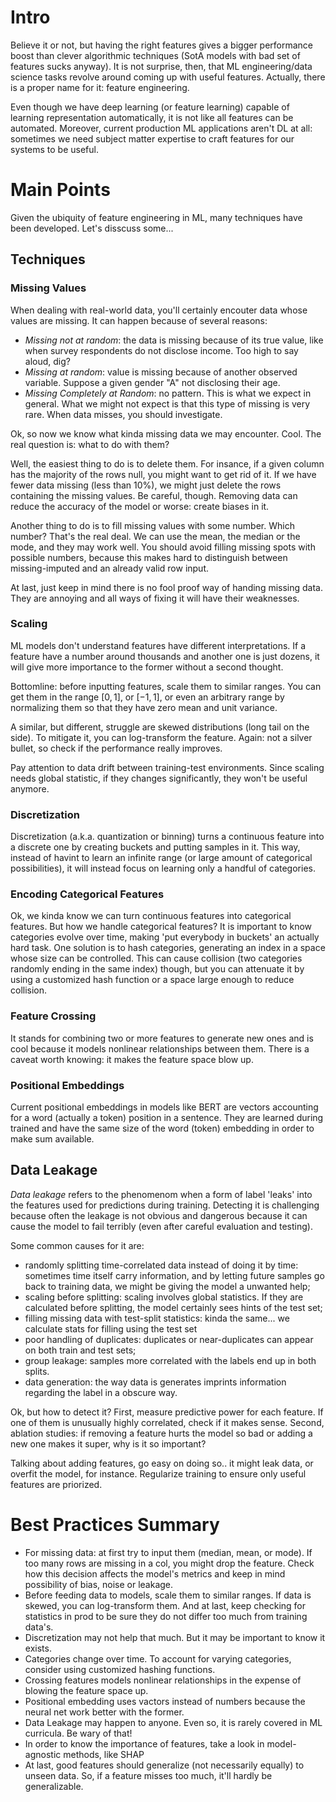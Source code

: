# Intro

Believe it or not, but having the right features gives a bigger performance boost than clever algorithmic techniques (SotA models with bad set of features sucks anyway). It is not surprise, then, that ML engineering/data science tasks revolve around coming up with useful features. Actually, there is a proper name for it: feature engineering.

Even though we have deep learning (or feature learning) capable of learning representation automatically, it is not like all features can be automated. Moreover, current production ML applications aren't DL at all: sometimes we need subject matter expertise to craft features for our systems to be useful.

# Main Points

Given the ubiquity of feature engineering in ML, many techniques have been developed. Let's disscuss some...

## Techniques
### Missing Values

When dealing with real-world data, you'll certainly encouter data whose values are missing. It can happen because of several reasons:
- _Missing not at random_: the data is missing because of its true value, like when survey respondents do not disclose income. Too high to say aloud, dig?
- _Missing at random_: value is missing because of another observed variable. Suppose a given gender "A" not disclosing their age.
- _Missing Completely at Random_: no pattern. This is what we expect in general. What we might not expect is that this type of missing is very rare. When data misses, you should investigate.

Ok, so now we know what kinda missing data we may encounter. Cool. The real question is: what to do with them?

Well, the easiest thing to do is to delete them. For insance, if a given column has the majority of the rows null, you might want to get rid of it. If we have fewer data missing (less than 10%), we might just delete the rows containing the missing values. Be careful, though. Removing data can reduce the accuracy of the model or worse: create biases in it.

Another thing to do is to fill missing values with some number. Which number? That's the real deal. We can use the mean, the median or the mode, and they may work well. You should avoid filling missing spots with possible numbers, because this makes hard to distinguish between missing-imputed and an already valid row input.

At last, just keep in mind there is no fool proof way of handing missing data. They are annoying and all ways of fixing it will have their weaknesses.

### Scaling

ML models don't understand features have different interpretations. If a feature have a number around thousands and another one is just dozens, it will give more importance to the former without a second thought.

Bottomline: before inputting features, scale them to similar ranges. You can get them in the range $[0,1]$, or $[-1,1]$, or even an arbitrary range by normalizing them so that they have zero mean and unit variance. 

A similar, but different, struggle are skewed distributions (long tail on the side). To mitigate it, you can log-transform the feature. Again: not a silver bullet, so check if the performance really improves.

Pay attention to data drift between training-test environments. Since scaling needs global statistic, if they changes significantly, they won't be useful anymore.

### Discretization

Discretization (a.k.a. quantization or binning) turns a continuous feature into a discrete one by creating buckets and putting samples in it. This way, instead of havint to learn an infinite range (or large amount of categorical possibilities), it will instead focus on learning only a handful of categories.

### Encoding Categorical Features

Ok, we kinda know we can turn continuous features into categorical features. But how we handle categorical features? It is important to know categories evolve over time, making 'put everybody in buckets' an actually hard task. One solution is to hash categories, generating an index in a space whose size can be controlled. This can cause collision (two categories randomly ending in the same index) though, but you can attenuate it by using a customized hash function or a space large enough to reduce collision.

### Feature Crossing

It stands for combining two or more features to generate new ones and is cool because it models nonlinear relationships between them. There is a caveat worth knowing: it makes the feature space blow up.

### Positional Embeddings

Current positional embeddings in models like BERT are vectors accounting for a word (actually a token) position in a sentence. They are learned during trained and have the same size of the word (token) embedding in order to make sum available.

## Data Leakage

_Data leakage_ refers to the phenomenom when a form of label 'leaks' into the features used for predictions during training. Detecting it is challenging because often the leakage is not obvious and dangerous because it can cause the model to fail terribly (even after careful evaluation and testing).  

Some common causes for it are:
- randomly splitting time-correlated data instead of doing it by time: sometimes time itself carry information, and by letting future samples go back to training data, we might be giving the model a unwanted help;
- scaling before splitting: scaling involves global statistics. If they are calculated before splitting, the model certainly sees hints of the test set;
- filling missing data with test-split statistics: kinda the same... we calculate stats for filling using the test set
- poor handling of duplicates: duplicates or near-duplicates can appear on both train and test sets;
- group leakage: samples more correlated with the labels end up in both splits.
- data generation: the way data is generates imprints information regarding the label in a obscure way.

Ok, but how to detect it? First, measure predictive power for each feature. If one of them is unusually highly correlated, check if it makes sense. Second, ablation studies: if removing a feature hurts the model so bad or adding a new one makes it super, why is it so important?

Talking about adding features, go easy on doing so.. it might leak data, or overfit the model, for instance. Regularize training to ensure only useful features are priorized. 


# Best Practices Summary

- For missing data: at first try to input them (median, mean, or mode). If too many rows are missing in a col, you might drop the feature. Check how this decision affects the model's metrics and keep in mind possibility of bias, noise or leakage.
- Before feeding data to models, scale them to similar ranges. If data is skewed, you can log-transform them. And at last, keep checking for statistics in prod to be sure they do not differ too much from training data's.
- Discretization may not help that much. But it may be important to know it exists.
- Categories change over time. To account for varying categories, consider using customized hashing functions.
- Crossing features models nonlinear relationships in the expense of blowing the feature space up.
- Positional embedding uses vactors instead of numbers because the neural net work better with the former.
- Data Leakage may happen to anyone. Even so, it is rarely covered in ML curricula. Be wary of that!
- In order to know the importance of features, take a look in model-agnostic methods, like SHAP
- At last, good features should generalize (not necessarily equally) to unseen data. So, if a feature misses too much, it'll hardly be generalizable.
